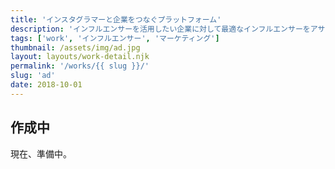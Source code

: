 ```yaml
---
title: 'インスタグラマーと企業をつなぐプラットフォーム'
description: 'インフルエンサーを活用したい企業に対して最適なインフルエンサーをアサイン。'
tags: ['work', 'インフルエンサー', 'マーケティング']
thumbnail: /assets/img/ad.jpg
layout: layouts/work-detail.njk
permalink: '/works/{{ slug }}/'
slug: 'ad'
date: 2018-10-01
---
```


## 作成中

現在、準備中。
